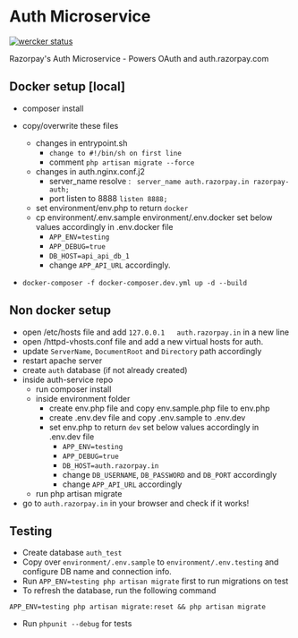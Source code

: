 # Auth Microservice

[![wercker status](https://app.wercker.com/status/f092b0270510fdc892d8c86ab3d7846b/m/master "wercker status")](https://app.wercker.com/project/byKey/f092b0270510fdc892d8c86ab3d7846b)

Razorpay's Auth Microservice - Powers OAuth and auth.razorpay.com

## Docker setup [local]
- composer install
- copy/overwrite these files
  - changes in entrypoint.sh
     - ```change to #!/bin/sh on first line```
     -    comment ```php artisan migrate --force```
  - changes in auth.nginx.conf.j2
      - server_name resolve : ``` server_name auth.razorpay.in razorpay-auth;```
      - port listen to 8888 ```listen 8888;```
  - set environment/env.php to return `docker`
  - cp environment/.env.sample environment/.env.docker
     set below values accordingly in .env.docker file
     - `APP_ENV=testing`
     - `APP_DEBUG=true`
     - `DB_HOST=api_api_db_1`
     - change `APP_API_URL` accordingly.

- `docker-composer -f docker-composer.dev.yml up -d --build`

## Non docker setup
- open /etc/hosts file and add `127.0.0.1	auth.razorpay.in` in a new line
- open /httpd-vhosts.conf file and add a new virtual hosts for auth. 
- update `ServerName`, `DocumentRoot` and `Directory` path accordingly
- restart apache server
- create `auth` database (if not already created)
- inside auth-service repo
  - run composer install
  - inside environment folder
    - create env.php file and copy env.sample.php file to env.php
    - create .env.dev file and copy .env.sample to .env.dev
    - set env.php to return `dev`
      set below values accordingly in .env.dev file
      - `APP_ENV=testing`
      - `APP_DEBUG=true`
      - `DB_HOST=auth.razorpay.in`
      - change `DB_USERNAME`, `DB_PASSWORD` and `DB_PORT` accordingly
      - change `APP_API_URL` accordingly
   - run php artisan migrate
 - go to `auth.razorpay.in` in your browser and check if it works!


## Testing

- Create database `auth_test`
- Copy over `environment/.env.sample` to `environment/.env.testing` and configure
DB name and connection info.
- Run `APP_ENV=testing php artisan migrate` first to run migrations on test
- To refresh the database, run the following command
```
APP_ENV=testing php artisan migrate:reset && php artisan migrate
```
- Run `phpunit --debug` for tests

